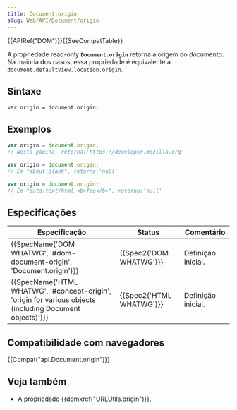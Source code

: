 ```yaml
---
title: Document.origin
slug: Web/API/Document/origin
---
```

{{APIRef("DOM")}}{{SeeCompatTable}}

A propriedade read-only **`Document.origin`** retorna a origem do documento. Na maioria dos casos, essa propriedade é equivalente a `document.defaultView.location.origin`.

## Sintaxe

```
var origin = document.origin;
```

## Exemplos

```js
var origin = document.origin;
// Nesta página, retorna:'https://developer.mozilla.org'

var origin = document.origin;
// Em "about:blank", retorna:'null'

var origin = document.origin;
// Em "data:text/html,<b>foo</b>", retorna:'null'
```

## Especificações

| Especificação                                                                                                                                | Status                           | Comentário         |
| -------------------------------------------------------------------------------------------------------------------------------------------- | -------------------------------- | ------------------ |
| {{SpecName('DOM WHATWG', '#dom-document-origin', 'Document.origin')}}                                                 | {{Spec2('DOM WHATWG')}} | Definição inicial. |
| {{SpecName('HTML WHATWG', '#concept-origin', 'origin for various objects (including Document objects)')}} | {{Spec2('HTML WHATWG')}} | Definição inicial. |

## Compatibilidade com navegadores

{{Compat("api.Document.origin")}}

## Veja também

- A propriedade {{domxref("URLUtils.origin")}}.
